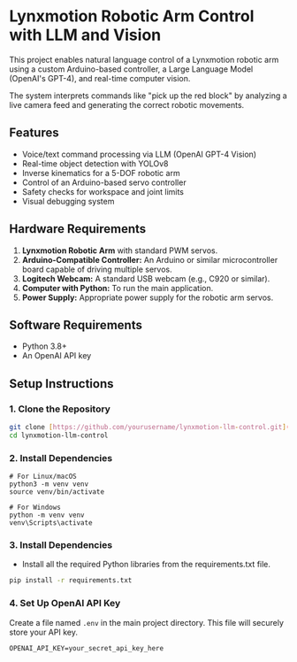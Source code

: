 # Lynxmotion Robotic Arm Control with LLM and Vision

This project enables natural language control of a Lynxmotion robotic arm using a custom Arduino-based controller, a Large Language Model (OpenAI's GPT-4), and real-time computer vision.

The system interprets commands like "pick up the red block" by analyzing a live camera feed and generating the correct robotic movements.

## Features

-   Voice/text command processing via LLM (OpenAI GPT-4 Vision)
-   Real-time object detection with YOLOv8
-   Inverse kinematics for a 5-DOF robotic arm
-   Control of an Arduino-based servo controller
-   Safety checks for workspace and joint limits
-   Visual debugging system

## Hardware Requirements

1.  **Lynxmotion Robotic Arm** with standard PWM servos.
2.  **Arduino-Compatible Controller:** An Arduino or similar microcontroller board capable of driving multiple servos.
3.  **Logitech Webcam:** A standard USB webcam (e.g., C920 or similar).
4.  **Computer with Python:** To run the main application.
5.  **Power Supply:** Appropriate power supply for the robotic arm servos.

## Software Requirements

-   Python 3.8+
-   An OpenAI API key

## Setup Instructions

### 1. Clone the Repository

```bash
git clone [https://github.com/yourusername/lynxmotion-llm-control.git](https://github.com/yourusername/lynxmotion-llm-control.git)
cd lynxmotion-llm-control
```
### 2. Install Dependencies

```
# For Linux/macOS
python3 -m venv venv
source venv/bin/activate

# For Windows
python -m venv venv
venv\Scripts\activate

```

### 3. Install Dependencies

-  Install all the required Python libraries from the requirements.txt file.

```bash
pip install -r requirements.txt
```

### 4. Set Up OpenAI API Key

Create a file named ```.env``` in the main project directory. This file will securely store your API key.

```
OPENAI_API_KEY=your_secret_api_key_here
```


